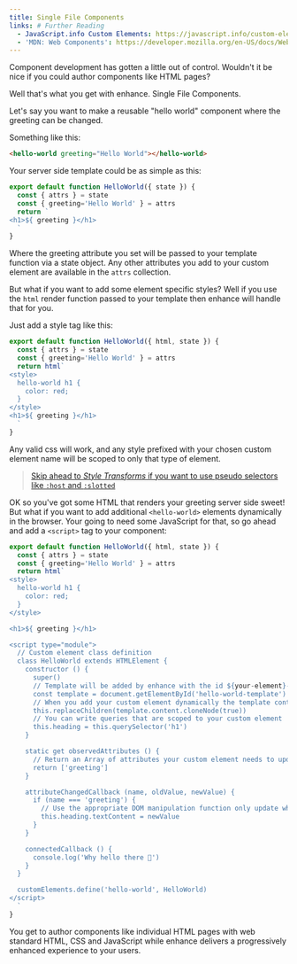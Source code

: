 ```yaml
---
title: Single File Components
links: # Further Reading
  - JavaScript.info Custom Elements: https://javascript.info/custom-elements
  - 'MDN: Web Components': https://developer.mozilla.org/en-US/docs/Web/Web_Components
---
```


Component development has gotten a little out of control. Wouldn't it be nice if you could author components like HTML pages?

Well that's what you get with enhance. Single File Components.

Let's say you want to make a reusable "hello world" component where the greeting can be changed.

Something like this:
```html
<hello-world greeting="Hello World"></hello-world>
```

Your server side template could be as simple as this:
```javascript
export default function HelloWorld({ state }) {
  const { attrs } = state
  const { greeting='Hello World' } = attrs
  return `
<h1>${ greeting }</h1>
  `
}

```
Where the greeting attribute you set will be passed to your template function via a state object. Any other attributes you add to your custom element are available in the `attrs` collection.

But what if you want to add some element specific styles? Well if you use the `html` render function passed to your template then enhance will handle that for you.

Just add a style tag like this:
```javascript
export default function HelloWorld({ html, state }) {
  const { attrs } = state
  const { greeting='Hello World' } = attrs
  return html`
<style>
  hello-world h1 {
    color: red;
  }
</style>
<h1>${ greeting }</h1>
  `
}

```

Any valid css will work, and any style prefixed with your chosen custom element name will be scoped to only that type of element. 

> [Skip ahead to *Style Transforms* if you want to use pseudo selectors like `:host` and `:slotted`](/docs/learn/features/css-transforms)

OK so you've got some HTML that renders your greeting server side sweet!
But what if you want to add additional `<hello-world>` elements dynamically in the browser.
Your going to need some JavaScript for that, so go ahead and add a `<script>` tag to your component:

```javascript
export default function HelloWorld({ html, state }) {
  const { attrs } = state
  const { greeting='Hello World' } = attrs
  return html`
<style>
  hello-world h1 {
    color: red;
  }
</style>

<h1>${ greeting }</h1>

<script type="module">
  // Custom element class definition
  class HelloWorld extends HTMLElement {
    constructor () {
      super()
      // Template will be added by enhance with the id ${your-element}-template for easy lookup
      const template = document.getElementById('hello-world-template')
      // When you add your custom element dynamically the template contents will be added
      this.replaceChildren(template.content.cloneNode(true))
      // You can write queries that are scoped to your custom element
      this.heading = this.querySelector('h1')
    }

    static get observedAttributes () {
      // Return an Array of attributes your custom element needs to update
      return ['greeting']
    }

    attributeChangedCallback (name, oldValue, newValue) {
      if (name === 'greeting') {
        // Use the appropriate DOM manipulation function only update what's necessary
        this.heading.textContent = newValue
      }
    }

    connectedCallback () {
      console.log('Why hello there 👋')
    }
  }

  customElements.define('hello-world', HelloWorld)
</script>
  `
}

```

You get to author components like individual HTML pages with web standard HTML, CSS and JavaScript while enhance delivers a progressively enhanced experience to your users.

